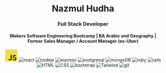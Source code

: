<div align="center">
  <h1> Nazmul Hudha</h1>
  <h3> Full Stack Developer </h3>
    <h4> Makers Software Engineering Bootcamp | BA Arabic and Geography | Former Sales Manager / Account Manager (ex-Uber) </h4>
  
<img src="https://raw.githubusercontent.com/devicons/devicon/master/icons/javascript/javascript-original.svg" alt="javascript" width="40" height="40"/> 
<img src="https://cdn.jsdelivr.net/gh/devicons/devicon/icons/react/react-original-wordmark.svg" alt="react" width="40" height="40"/> 
<img src="https://cdn.jsdelivr.net/gh/devicons/devicon/icons/nodejs/nodejs-original-wordmark.svg" alt="nodejs" width="40" height="40"/> 
 <img src="https://cdn.jsdelivr.net/gh/devicons/devicon/icons/express/express-original-wordmark.svg" alt="express" width="40" height="40"/>

<img src="https://cdn.jsdelivr.net/gh/devicons/devicon/icons/postgresql/postgresql-original-wordmark.svg" alt="postgresql" width="40" height="40"/>  
<img src="https://cdn.jsdelivr.net/gh/devicons/devicon/icons/mongodb/mongodb-original-wordmark.svg" alt="mongoDB" width="40" height="40"/> 

<img src="https://cdn.jsdelivr.net/gh/devicons/devicon/icons/ruby/ruby-original-wordmark.svg" alt="ruby" width="40" height="40"/> 
<img src="https://cdn.jsdelivr.net/gh/devicons/devicon/icons/rails/rails-plain-wordmark.svg" alt="rails" width="40" height="40"/> 
<br>

<img src="https://cdn.jsdelivr.net/gh/devicons/devicon/icons/html5/html5-plain-wordmark.svg" alt="HTML" width="40" height="40"/> 
<img src="https://cdn.jsdelivr.net/gh/devicons/devicon/icons/css3/css3-plain-wordmark.svg" alt="CSS" width="40" height="40"/> 
<img src="https://cdn.jsdelivr.net/gh/devicons/devicon/icons/bootstrap/bootstrap-original-wordmark.svg" alt="bootstrap" width="40" height="40"/> 
<img src="https://cdn.jsdelivr.net/gh/devicons/devicon/icons/tailwindcss/tailwindcss-original-wordmark.svg" alt="Tailwind" width="40" height="40"/> 
<img src="https://cdn.jsdelivr.net/gh/devicons/devicon/icons/git/git-original-wordmark.svg" alt="git" width="40" height="40"/>  

</div>
